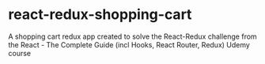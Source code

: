 # react-redux-shopping-cart
A shopping cart redux app created to solve the React-Redux challenge from the  React - The Complete Guide (incl Hooks, React Router, Redux) Udemy course
